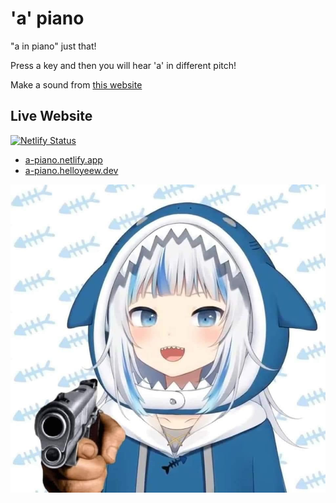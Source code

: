 # 'a' piano

"a in piano" just that!

Press a key and then you will hear 'a' in different pitch!

Make a sound from [this website](https://www.audiospeedchanger.com/)

## Live Website

[![Netlify Status](https://api.netlify.com/api/v1/badges/36c2bfe4-fb1c-405c-8bb8-25bb6e301ad3/deploy-status)](https://app.netlify.com/sites/a-piano/deploys)

- [a-piano.netlify.app](https://a-piano.netlify.app)
- [a-piano.helloyeew.dev](https://a-piano.helloyeew.dev)

![GURA](public/gura-icon.JPG)
